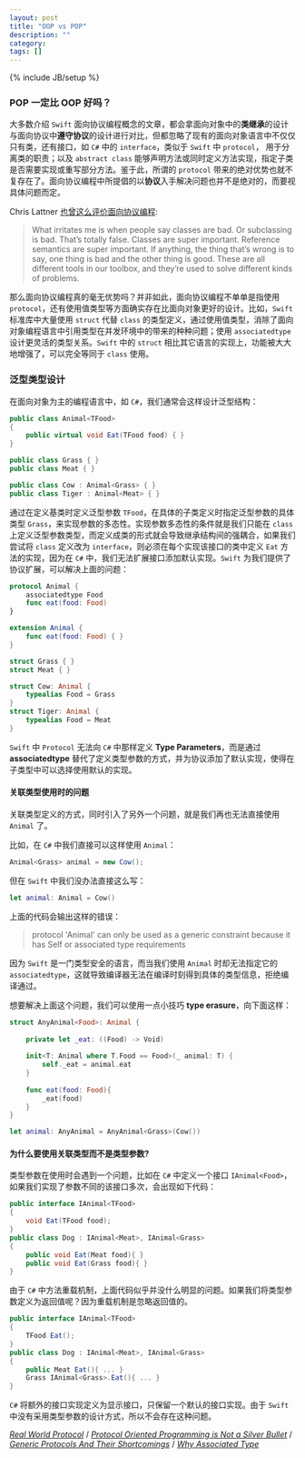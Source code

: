 ```yaml
---
layout: post
title: "OOP vs POP"
description: ""
category: 
tags: []
---
```

{% include JB/setup %}


### POP 一定比 OOP 好吗？

大多数介绍 `Swift` 面向协议编程概念的文章，都会拿面向对象中的**类继承**的设计与面向协议中**遵守协议**的设计进行对比，但都忽略了现有的面向对象语言中不仅仅只有类，还有接口，如 `C#` 中的 `interface`，类似于 `Swift` 中 `protocol`， 用于分离类的职责；以及 `abstract class` 能够声明方法或同时定义方法实现，指定子类是否需要实现或重写部分方法。鉴于此，所谓的 `protocol` 带来的绝对优势也就不复存在了。面向协议编程中所提倡的以**协议**入手解决问题也并不是绝对的，而要视具体问题而定。

Chris Lattner [也曾这么评价面向协议编程](https://oleb.net/blog/2017/06/chris-lattner-wwdc-swift-panel/#how-do-you-decide-which-features-to-add-to-swift-case-in-point-abstract-classes):
> What irritates me is when people say classes are bad. Or subclassing is bad. Thatʼs totally false. Classes are super important. Reference semantics are super important. If anything, the thing thatʼs wrong is to say, one thing is bad and the other thing is good. These are all different tools in our toolbox, and theyʼre used to solve different kinds of problems. 

那么面向协议编程真的毫无优势吗？并非如此，面向协议编程不单单是指使用 `protocol`，还有使用值类型等方面确实存在比面向对象更好的设计。比如，`Swift` 标准库中大量使用 `struct` 代替 `class` 的类型定义，通过使用值类型，消除了面向对象编程语言中引用类型在并发环境中的带来的种种问题；使用 `associatedtype` 设计更灵活的类型关系。`Swift` 中的 `struct` 相比其它语言的实现上，功能被大大地增强了，可以完全等同于 `class` 使用。

### 泛型类型设计

在面向对象为主的编程语言中，如 `C#`，我们通常会这样设计泛型结构：

```csharp
public class Animal<TFood>
{
    public virtual void Eat(TFood food) { }
}

public class Grass { }
public class Meat { }

public class Cow : Animal<Grass> { }
public class Tiger : Animal<Meat> { }
```
通过在定义基类时定义泛型参数 `TFood`，在具体的子类定义时指定泛型参数的具体类型 `Grass`，来实现参数的多态性。实现参数多态性的条件就是我们只能在 `class` 上定义泛型参数类型，而定义成类的形式就会导致继承结构间的强耦合，如果我们尝试将 `class` 定义改为 `interface`，则必须在每个实现该接口的类中定义 `Eat` 方法的实现，因为在 `C#` 中，我们无法扩展接口添加默认实现。`Swift` 为我们提供了协议扩展，可以解决上面的问题：

```swift
protocol Animal {
    associatedtype Food
    func eat(food: Food)
}

extension Animal {
    func eat(food: Food) { }
}

struct Grass { }
struct Meat { }

struct Cow: Animal {
    typealias Food = Grass
}
struct Tiger: Animal {
    typealias Food = Meat
}
```

`Swift` 中 `Protocol` 无法向 `C#` 中那样定义 **Type Parameters**，而是通过 **associatedtype** 替代了定义类型参数的方式，并为协议添加了默认实现，使得在子类型中可以选择使用默认的实现。

#### 关联类型使用时的问题

关联类型定义的方式，同时引入了另外一个问题，就是我们再也无法直接使用 `Animal` 了。

比如，在 `C#` 中我们直接可以这样使用 `Animal`：

```csharp
Animal<Grass> animal = new Cow();
```

但在 `Swift` 中我们没办法直接这么写：

```swift
let animal: Animal = Cow()
```

上面的代码会输出这样的错误：

> protocol 'Animal' can only be used as a generic constraint because it has Self or associated type requirements

因为 `Swift` 是一门类型安全的语言，而当我们使用 `Animal` 时却无法指定它的 `associatedtype`，这就导致编译器无法在编译时刻得到具体的类型信息，拒绝编译通过。

想要解决上面这个问题，我们可以使用一点小技巧 **type erasure**，向下面这样：

```swift
struct AnyAnimal<Food>: Animal {
    
    private let _eat: ((Food) -> Void)
    
    init<T: Animal where T.Food == Food>(_ animal: T) {
        self._eat = animal.eat
    }
    
    func eat(food: Food){
        _eat(food)
    }
}

let animal: AnyAnimal = AnyAnimal<Grass>(Cow())
```

#### 为什么要使用关联类型而不是类型参数?

类型参数在使用时会遇到一个问题，比如在 `C#` 中定义一个接口 `IAnimal<Food>`，如果我们实现了参数不同的该接口多次，会出现如下代码：

```csharp
public interface IAnimal<TFood>
{
    void Eat(TFood food);
}
public class Dog : IAnimal<Meat>, IAnimal<Grass>
{
    public void Eat(Meat food){ }
    public void Eat(Grass food){ }
}
```

由于 `C#` 中方法重载机制，上面代码似乎并没什么明显的问题。如果我们将类型参数定义为返回值呢？因为重载机制是忽略返回值的。

```csharp
public interface IAnimal<TFood>
{
    TFood Eat();
}
public class Dog : IAnimal<Meat>, IAnimal<Grass>
{
    public Meat Eat(){ ... }
    Grass IAnimal<Grass>.Eat(){ ... }
}
```

`C#` 将额外的接口实现定义为显示接口，只保留一个默认的接口实现。由于 `Swift` 中没有采用类型参数的设计方式，所以不会存在这种问题。

[*Real World Protocol*](https://www.youtube.com/watch?v=QCxkaTj7QJs) / 
[*Protocol Oriented Programming is Not a Silver Bullet*](http://chris.eidhof.nl/post/protocol-oriented-programming/) / 
[*Generic Protocols And Their Shortcomings*](https://krakendev.io/blog/generic-protocols-and-their-shortcomings) / [*Why Associated Type*](http://www.russbishop.net/swift-why-associated-types)